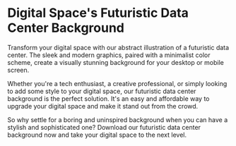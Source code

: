 <!--font:Montserrat-->

# Digital Space's Futuristic Data Center Background

Transform your digital space with our abstract illustration of a futuristic data center. The sleek and modern graphics, paired with a minimalist color scheme, create a visually stunning background for your desktop or mobile screen.

Whether you're a tech enthusiast, a creative professional, or simply looking to add some style to your digital space, our futuristic data center background is the perfect solution. It's an easy and affordable way to upgrade your digital space and make it stand out from the crowd.

So why settle for a boring and uninspired background when you can have a stylish and sophisticated one? Download our futuristic data center background now and take your digital space to the next level.

<!--

Write me markdown content of website with wallpaper:

"A wallpaper featuring an abstract illustration of a futuristic data center, with sleek and modern graphics and a minimalist color scheme."

The header of the page should not be copy of the text but rather a real content of the website which is using this wallpaper.


---


# Futuristic Data Center Wallpaper

Decorate your desktop or mobile screen with our stunning wallpaper featuring an abstract illustration of a futuristic data center. The sleek and modern graphics, along with the minimalist color scheme, create a visually appealing backdrop for your device.

Whether you're a tech enthusiast or simply appreciate cutting-edge design, this wallpaper is sure to impress. Download it now and add a touch of sophistication to your digital space.


---


Heading should not include word "wallpaper". The website should not be about the wallpaper itself, wallpaper is just a related background, rewrite whole content.


---


# Transform Your Digital Space with a Futuristic Data Center Background

Elevate your digital space with our abstract illustration of a futuristic data center. The sleek and modern graphics, combined with a minimalist color scheme, create a visually stunning backdrop for your desktop or mobile screen.

This background is perfect for anyone who appreciates cutting-edge design and wants to add a touch of sophistication to their digital space. Whether you're a tech enthusiast, a creative professional, or just looking for a change, this background is sure to impress.

So why settle for a boring and uninspired background when you can transform your digital space with our futuristic data center background? Download it now and experience the difference for yourself.


---


Heading is too long, rewrite whole content.


---


# Upgrade Your Digital Space with a Futuristic Data Center Background

Looking to add some style and sophistication to your digital space? Our abstract illustration of a futuristic data center is the perfect solution. With its sleek and modern graphics and minimalist color scheme, this background will transform your desktop or mobile screen into a work of art.

Whether you're a tech enthusiast, a creative professional, or simply someone who appreciates cutting-edge design, our futuristic data center background is sure to impress. It's the perfect way to elevate your digital space and make it stand out from the crowd.

So why settle for a boring and uninspired background when you can upgrade your digital space with our futuristic data center background? Download it now and experience the difference for yourself.


---


Heading is too long, rewrite whole content.


---


# Futuristic Data Center Background for a Stylish Digital Space

Transform your digital space with our abstract illustration of a futuristic data center. The sleek and modern graphics, paired with a minimalist color scheme, create a visually stunning background for your desktop or mobile screen.

Whether you're a tech enthusiast, a creative professional, or simply looking to add some style to your digital space, our futuristic data center background is the perfect solution. It's an easy and affordable way to upgrade your digital space and make it stand out from the crowd.

So why settle for a boring and uninspired background when you can have a stylish and sophisticated one? Download our futuristic data center background now and take your digital space to the next level.


---


Write me a Google font which is best fitting for the website.

Pick from the list:
- Montserrat
- Poppins
- Orbitron
- Open Sans
- Lato
- Futura
- Raleway
- Playfair Display
- Lobster
- Inter
- Roboto
- IBM Plex Sans
- Great Vibes
- Exo 2
- Barlow Condensed
- Alegreya
- Dancing Script


Write just the font name nothing else.


---


The best fitting Google font for the website would be "Montserrat".

-->
